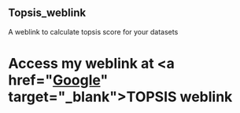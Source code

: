 ## Topsis_weblink
A weblink to calculate topsis score for your datasets

<h1>

Access my weblink at 
<a href="<a href="https://www.google.com/" target="_blank">Google</a>" target="_blank">TOPSIS weblink</a>


</h1>


